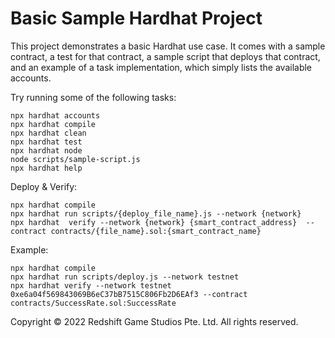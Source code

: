 # Basic Sample Hardhat Project

This project demonstrates a basic Hardhat use case. It comes with a sample contract, a test for that contract, a sample script that deploys that contract, and an example of a task implementation, which simply lists the available accounts.

Try running some of the following tasks:

```shell
npx hardhat accounts
npx hardhat compile
npx hardhat clean
npx hardhat test
npx hardhat node
node scripts/sample-script.js
npx hardhat help
```

Deploy & Verify:

```shell
npx hardhat compile
npx hardhat run scripts/{deploy_file_name}.js --network {network}
npx hardhat  verify --network {network} {smart_contract_address}  --contract contracts/{file_name}.sol:{smart_contract_name}
```

Example:

```shell
npx hardhat compile
npx hardhat run scripts/deploy.js --network testnet
npx hardhat verify --network testnet 0xe6a04f569843069B6eC37bB7515C806Fb2D6EAf3 --contract contracts/SuccessRate.sol:SuccessRate
```


Copyright © 2022 Redshift Game Studios Pte. Ltd.
 All rights reserved.
